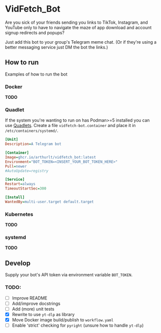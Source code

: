 # VidFetch_Bot

Are you sick of your friends sending you links to TikTok, Instagram, and YouTube only to have to navigate the maze of app download and account signup redirects and popups?

Just add this bot to your group's Telegram meme chat. (Or if they're using a better messaging service just DM the bot the links.)

## How to run

Examples of how to run the bot

### Docker

**TODO**

### Quadlet

If the system you're wanting to run on has Podman>=5 installed you can use [Quadlets](https://docs.podman.io/en/latest/markdown/podman-systemd.unit.5.html). Create a file `vidfetch-bot.container` and place it in `/etc/containers/systemd/`.

```ini
[Unit]
Description=A Telegram bot

[Container]
Image=ghcr.io/arthurlt/vidfetch_bot:latest
Environment="BOT_TOKEN=<INSERT_YOUR_BOT_TOKEN_HERE>"
Pull=newer
#AutoUpdate=registry

[Service]
Restart=always
TimeoutStartSec=300

[Install]
WantedBy=multi-user.target default.target
```

### Kubernetes

**TODO**

### systemd

**TODO**


## Develop

Supply your bot's API token via environment variable `BOT_TOKEN`.

### TODO:
- [ ] Improve README
- [ ] Add/improve docstrings
- [ ] Add (more) unit tests
- [x] Rewrite to use `yt-dlp` as library
- [x] Move Docker image build/publish to `workflow.yaml`
- [ ] Enable 'strict' checking for `pyright` (unsure how to handle `yt-dlp`)
